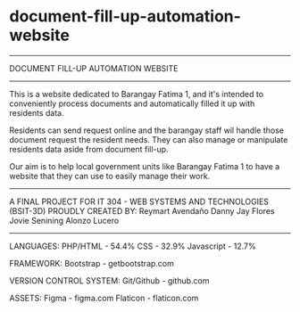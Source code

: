 # document-fill-up-automation-website
**************************************************************************************
DOCUMENT FILL-UP AUTOMATION WEBSITE
**************************************************************************************
This is a website dedicated to Barangay Fatima 1, and it's intended to conveniently 
process documents and automatically filled it up with residents data.

Residents can send request online and the barangay staff wil handle those document
request the resident needs. They can also manage or manipulate residents data 
aside from document fill-up.
 
Our aim is to help local government units like Barangay Fatima 1
to have a website that they can use to easily manage their work.

**************************************************************************************

A FINAL PROJECT FOR IT 304 - WEB SYSTEMS AND TECHNOLOGIES (BSIT-3D)
PROUDLY CREATED BY:
Reymart Avendaño
Danny Jay Flores
Jovie Senining
Alonzo Lucero

**************************************************************************************
LANGUAGES: 
PHP/HTML - 54.4% 
CSS - 32.9% 
Javascript - 12.7%

FRAMEWORK:
Bootstrap - getbootstrap.com

VERSION CONTROL SYSTEM:
Git/Github - github.com

ASSETS:
Figma - figma.com
Flaticon - flaticon.com
